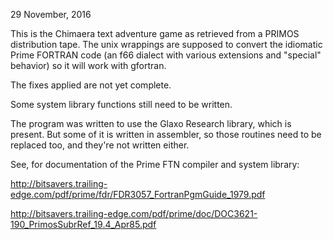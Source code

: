 29 November, 2016

This is the Chimaera text adventure game as retrieved from a PRIMOS
distribution tape.  The unix wrappings are supposed to convert the
idiomatic Prime FORTRAN code (an f66 dialect with various extensions
and "special" behavior) so it will work with gfortran.

The fixes applied are not yet complete.

Some system library functions still need to be written.

The program was written to use the Glaxo Research library, which is
present.  But some of it is written in assembler, so those routines
need to be replaced too, and they're not written either.

See, for documentation of the Prime FTN compiler and system library:

http://bitsavers.trailing-edge.com/pdf/prime/fdr/FDR3057_FortranPgmGuide_1979.pdf

http://bitsavers.trailing-edge.com/pdf/prime/doc/DOC3621-190_PrimosSubrRef_19.4_Apr85.pdf
